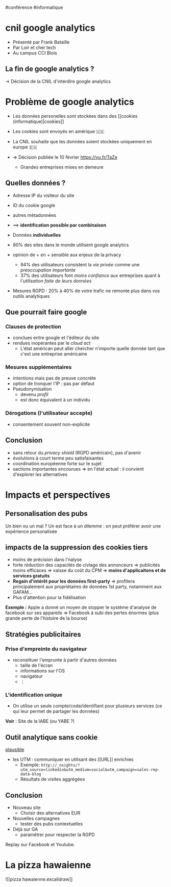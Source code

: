 #conférence #informatique 
# cnil google analytics
 - Présenté par Frank Bataille
 - Par Loir et cher tech
 - Au campus CCI Blois

## La fin de google analytics ?
-> Décision de la CNIL d'interdire google analytics


# Problème de google analytics
 - Les données personelles sont stockées dans des [[cookies (informatique)|cookies]]
 - Les cookies sont envoyés en amérique 🇺🇸
 - La CNIL souhaite que les données soient stockées uniquement en europe 🇪🇺

- => Décision publiée le 10 février https://vu.fr/TaZe
    - Grandes entreprises mises en demeure

## Quelles données ?
 - Adresse IP du visiteur du site
 - ID du cookie google
 - autres métadonnées
 - ==> **identification possible par combinaison**

 - Données **individuelles**

 - 80% des sites dans le monde utilisent google analytics

 - opinion de + en + sensible aux enjeux de la privacy
     - 94% des utilisateurs consistent la _vie privée_ comme une _préoccupation importante_
     - 37% des utilisateurs font _moins confiance_ aux entreprises quant à l'_utilisation faite de leurs données_

 - Mesures RGPD : 20% à 40% de votre trafic ne remonte plus dans vos outils analytiques



## Que pourrait faire google
### Clauses de protection
 - conclues entre google et l'éditeur du site
 - rendues inopérantes par le _cloud act_
     - L'état américan peut aller chercher n'importe quelle donnée tant que c'est une entreprise américaine
  
### Mesures supplémentaires
 - intentions mais pas de preuve concrète
 - option de tronquer l'IP : pas par défaut
 - Pseudonymisation
     - devenu _profil_
     - est donc équivalent à un individu

### Dérogations (l'utilisateur accepte)
 - consentement souvent non-explicite

## Conclusion
 - sans retour du _privacy shield_ (RGPD américain), pas d'avenir
 - évolutions à court terme peu satisfaisantes
 - coordination européenne forte sur le sujet
 - sactions importantes encourues
=> en l'état actuel : il convient d'explorer les alternatives


# Impacts et perspectives

## Personalisation des pubs
Un bien ou un mal ?
Un est face à un dilemme : on peut préférer avoir une expérience personalisée

## impacts de la suppression des cookies tiers

 - moins de précision dans l'nalyse
 - forte réduction des capacités de civlage des annonceurs => publicités moins efficaces => vaisse du coût du CPM => **moins d'applicaitons et de services gratuits**
 - **Regain d'intérêt pour les données first-party** => profitera principalement aux propriétaires de données 1st party, notamment aux GAFAM...
 - Plus d'attention pour la fidélisation

**Exemple :** Apple a donné un moyen de stopper le système d'analyse de facebook sur ses appareils
=> Facebook à subi des pertes énormes (plus grande perte de l'histoire de la bourse)

## Stratégies publicitaires
### Prise d'empreinte du navigateur
 - reconstituer l'emprunte à partir d'autres données
     - taille de l'écran
     - informations sur l'OS
     - navigateur
     - $\vdots$

### L'identification unique
 - On utilise un seule compte/code/identifiant pour plusieurs services (ce qui leur permet de partager les données)


**Voir** : Site de la IABE (ou YABE ?)


## Outil analytique sans cookie
[plausible](https://plausible.io/plausible.io)

 - les UTM : communiquer en utilisant des [[URL]] enrichies
     - Exemple: `http://_nsights/?utm_source=linkedin&utm_medium=social&utm_campaign=sales-rep-data-blog`
     - Résultats de visites aggrégées


## Conclusion

 - Nouveau site
     - Choisir des alternatives EUR
 - Nouvelles campagnes
     - tester des pubs contextuelles
 - Déjà sur GA
     - paramétrer pour respecter la RGPD


Replay sur Facebook et Youtube.

# La pizza hawaienne
![[pizza hawaienne.excalidraw]]

